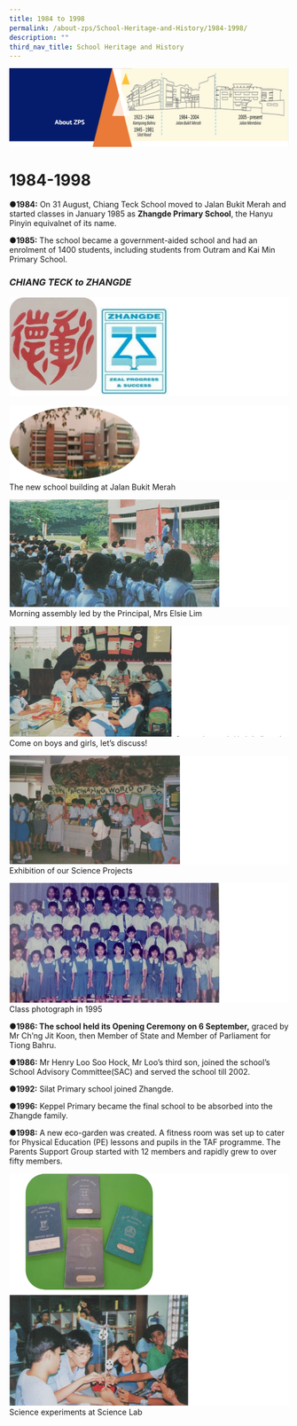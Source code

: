 ```yaml
---
title: 1984 to 1998
permalink: /about-zps/School-Heritage-and-History/1984-1998/
description: ""
third_nav_title: School Heritage and History
---
```

![](/images/AboutUs.png)

1984-1998
========

<b>●1984:</b> On 31 August, Chiang Teck School moved to Jalan Bukit Merah and started classes in January 1985 as <b>Zhangde Primary School</b>, the Hanyu Pinyin equivalnet of its name. 

<b>●1985:</b> The school became a government-aided school and had an enrolment of 1400 students, including students from Outram and Kai Min Primary School.

### <i>CHIANG TECK to ZHANGDE</i>

![](/images/1984-1.png)

![](/images/1984-2.png)
The new school building at Jalan Bukit Merah

![](/images/1984-3.png)
Morning assembly led by the Principal, Mrs Elsie Lim

![](/images/1984-4.png)
Come on boys and girls, let’s discuss!

![](/images/1984-5.png)
Exhibition of our Science Projects

![](/images/1984-6.png)
Class photograph in 1995


<b>●1986: The school held its Opening Ceremony on 6 September,</b> graced by Mr Ch’ng Jit Koon, then Member of State and Member of Parliament for Tiong Bahru.

<b>●1986:</b> Mr Henry Loo Soo Hock, Mr Loo’s third son, joined the school’s School Advisory Committee(SAC) and served the school till 2002.

<b>●1992:</b> Silat Primary school joined Zhangde.

<b>●1996:</b> Keppel Primary became the final school to be absorbed into the Zhangde family. 

<b>●1998:</b> A new eco-garden was created. A fitness room was set up to cater for Physical Education (PE) lessons and pupils in the TAF programme. The Parents Support Group started with 12 members and rapidly grew to over fifty members.

![](/images/1984-7.png)
Science experiments at Science Lab